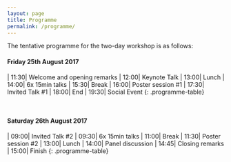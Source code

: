 ```yaml
---
layout: page
title: Programme
permalink: /programme/
---
```


The tentative programme for the two-day workshop is as follows:

#### Friday 25th August 2017

| 11:30|  Welcome and opening remarks
| 12:00|  Keynote Talk
| 13:00|  Lunch
| 14:00|  6x 15min talks
| 15:30|  Break
| 16:00|  Poster session #1
| 17:30|  Invited Talk #1
| 18:00|  End
| 19:30|  Social Event
{: .programme-table}  

<br/>

#### Saturday 26th August 2017

| 09:00| Invited Talk #2
| 09:30| 6x 15min talks
| 11:00| Break
| 11:30| Poster session #2
| 13:00| Lunch
| 14:00| Panel discussion
| 14:45| Closing remarks
| 15:00| Finish
{: .programme-table}  
